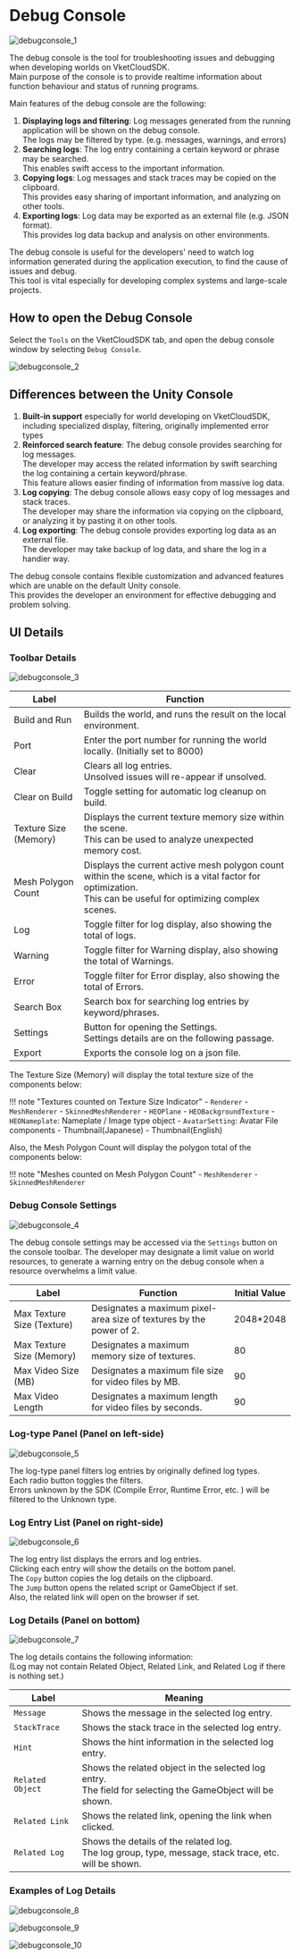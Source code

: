 # Debug Console

![debugconsole_1](./img/debugconsole_1.jpg)

The debug console is the tool for troubleshooting issues and debugging when developing worlds on VketCloudSDK.<br> 
Main purpose of the console is to provide realtime information about function behaviour and status of running programs.

Main features of the debug console are the following:

1. **Displaying logs and filtering**: Log messages generated from the running application will be shown on the debug console.<br> The logs may be filtered by type. (e.g. messages, warnings, and errors)
2. **Searching logs**: The log entry containing a certain keyword or phrase may be searched.<br>This enables swift access to the important information.
3. **Copying logs**: Log messages and stack traces may be copied on the clipboard.<br> This provides easy sharing of important information, and analyzing on other tools.
4. **Exporting logs**: Log data may be exported as an external file (e.g. JSON format).<br> This provides log data backup and analysis on other environments.

The debug console is useful for the developers' need to watch log information generated during the application execution, to find the cause of issues and debug.<br>
This tool is vital especially for developing complex systems and large-scale projects.

## How to open the Debug Console

Select the `Tools` on the VketCloudSDK tab, and open the debug console window by selecting `Debug Console`.

![debugconsole_2](./img/debugconsole_2.jpg)

## Differences between the Unity Console

1. **Built-in support** especially for world developing on VketCloudSDK, including specialized display, filtering, originally implemented error types
2. **Reinforced search feature**: The debug console provides searching for log messages. <br> The developer may access the related information by swift searching the log containing a certain keyword/phrase. <br>This feature allows easier finding of information from massive log data.
3. **Log copying**: The debug console allows easy copy of log messages and stack traces.<br> The developer may share the information via copying on the clipboard, or analyzing it by pasting it on other tools.
4. **Log exporting**: The debug console provides exporting log data as an external file.<br> The developer may take backup of log data, and share the log in a handier way. 

The debug console contains flexible customization and advanced features which are unable on the default Unity console.<br>
This provides the developer an environment for effective debugging and problem solving.

## UI Details

### Toolbar Details

![debugconsole_3](./img/debugconsole_3.jpg)

| Label | Function |
|----|----|
| Build and Run | Builds the world, and runs the result on the local environment. |
| Port | Enter the port number for running the world locally. (Initially set to 8000) |
| Clear | Clears all log entries.<br> Unsolved issues will re-appear if unsolved. |
| Clear on Build | Toggle setting for automatic log cleanup on build. |
| Texture Size (Memory) | Displays the current texture memory size within the scene. <br> This can be used to analyze  unexpected memory cost. |
| Mesh Polygon Count | Displays the current active mesh polygon count within the scene, which is a vital factor for optimization. <br> This can be useful for optimizing complex scenes. |
| Log | Toggle filter for log display, also showing the total of logs. |
| Warning | Toggle filter for Warning display, also showing the total of Warnings. |
| Error | Toggle filter for Error display, also showing the total of Errors. |
| Search Box | Search box for searching log entries by keyword/phrases.  |
| Settings | Button for opening the Settings.<br> Settings details are on the following passage. |
| Export | Exports the console log on a json file. |

The Texture Size (Memory) will display the total texture size of the components below:

!!! note "Textures counted on Texture Size Indicator"
    -  `Renderer`
    -  `MeshRenderer`
    -  `SkinnedMeshRenderer`
    -  `HEOPlane`
    -  `HEOBackgroundTexture`
    -  `HEONameplate`: Nameplate / Image type object
    -  `AvatarSetting`: Avatar File components
      -  Thumbnail(Japanese)
      -  Thumbnail(English)

Also, the Mesh Polygon Count will display the polygon total of the components below:

!!! note "Meshes counted on Mesh Polygon Count"
    - `MeshRenderer`
    - `SkinnedMeshRenderer`

### Debug Console Settings

![debugconsole_4](./img/debugconsole_4.jpg)

The debug console settings may be accessed via the `Settings` button on the console toolbar.
The developer may designate a limit value on world resources, to generate a warning entry on the debug console when a resource overwhelms a limit value.

| Label | Function | Initial Value |
|----|----|----|
| Max Texture Size (Texture) | Designates a maximum pixel-area size of textures by the power of 2. | 2048*2048 |
| Max Texture Size (Memory) | Designates a maximum memory size of textures. | 80 |
| Max Video Size (MB) | Designates a maximum file size for video files by MB. | 90 |
| Max Video Length | Designates a maximum length for video files by seconds. | 90 |

### Log-type Panel (Panel on left-side)

![debugconsole_5](./img/debugconsole_5.jpg)

The log-type panel filters log entries by originally defined log types. <br>
Each radio button toggles the filters.<br>
Errors unknown by the SDK (Compile Error, Runtime Error, etc. ) will be filtered to the Unknown type.

### Log Entry List (Panel on right-side)

![debugconsole_6](./img/debugconsole_6.jpg)

The log entry list displays the errors and log entries.<br>
Clicking each entry will show the details on the bottom panel.<br>
The `Copy` button copies the log details on the clipboard.<br>
The `Jump` button opens the related script or GameObject if set.<br>
Also, the related link will open on the browser if set.

### Log Details (Panel on bottom)

![debugconsole_7](./img/debugconsole_7.jpg)

The log details contains the following information:<br>
(Log may not contain Related Object, Related Link, and Related Log if there is nothing set.)

| Label | Meaning |
|----|----|
| `Message` | Shows the message in the selected log entry. |
| `StackTrace` | Shows the stack trace in the selected log entry. |
| `Hint` | Shows the hint information in the selected log entry.  |
| `Related Object` | Shows the related object in the selected log entry.<br> The field for selecting the GameObject will be shown. |
| `Related Link` | Shows the related link, opening the link when clicked. |
| `Related Log` | Shows the details of the related log. <br> The log group, type, message, stack trace, etc. will be shown. |

### Examples of Log Details

![debugconsole_8](./img/debugconsole_8.jpg)

![debugconsole_9](./img/debugconsole_9.jpg)

![debugconsole_10](./img/debugconsole_10.jpg)

